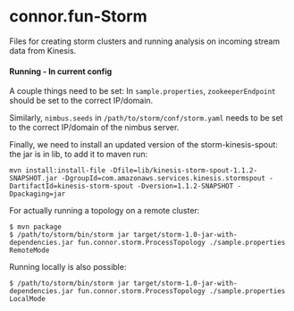# connor.fun-Storm
Files for creating storm clusters and running analysis on incoming stream data from Kinesis.

#### Running - In current config
A couple things need to be set: In `sample.properties`, `zookeeperEndpoint` should be set to the correct IP/domain.

Similarly, `nimbus.seeds` in `/path/to/storm/conf/storm.yaml` needs to be set to the correct IP/domain of the nimbus server.

Finally, we need to install an updated version of the storm-kinesis-spout: the jar is in lib, to add it to maven run:
```
mvn install:install-file -Dfile=lib/kinesis-storm-spout-1.1.2-SNAPSHOT.jar -DgroupId=com.amazonaws.services.kinesis.stormspout -DartifactId=kinesis-storm-spout -Dversion=1.1.2-SNAPSHOT -Dpackaging=jar
```

For actually running a topology on a remote cluster:
```
$ mvn package
$ /path/to/storm/bin/storm jar target/storm-1.0-jar-with-dependencies.jar fun.connor.storm.ProcessTopology ./sample.properties RemoteMode
```

Running locally is also possible:
```
$ /path/to/storm/bin/storm jar target/storm-1.0-jar-with-dependencies.jar fun.connor.storm.ProcessTopology ./sample.properties LocalMode
```
